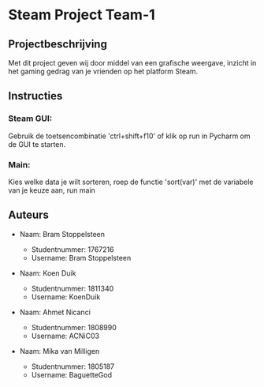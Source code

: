 
<p align="center">
	<img src="https://res.cloudinary.com/dkc8p5dbh/image/upload/v1639734742/ProjectB/header_logo_dephnb.png" alt="">
	<br><br>	
</p>

# Steam Project Team-1
## Projectbeschrijving
Met dit project geven wij door middel van een grafische weergave, 
inzicht in het gaming gedrag van je vrienden op het platform Steam. 


## Instructies
### Steam GUI:
Gebruik de toetsencombinatie 'ctrl+shift+f10' of klik op run in Pycharm om de GUI te starten.

### Main:
Kies welke data je wilt sorteren, roep de functie 'sort(var)' met de variabele van je keuze aan, run main


## Auteurs
- Naam:           Bram Stoppelsteen
  - Studentnummer:  1767216
  - Username:       Bram Stoppelsteen

- Naam:           Koen Duik
  - Studentnummer:  1811340
  - Username:       KoenDuik

- Naam:           Ahmet Nicanci
  - Studentnummer:  1808990
  - Username:       ACNiC03

- Naam:           Mika van Milligen
  - Studentnummer:  1805187
  - Username:       BaguetteGod